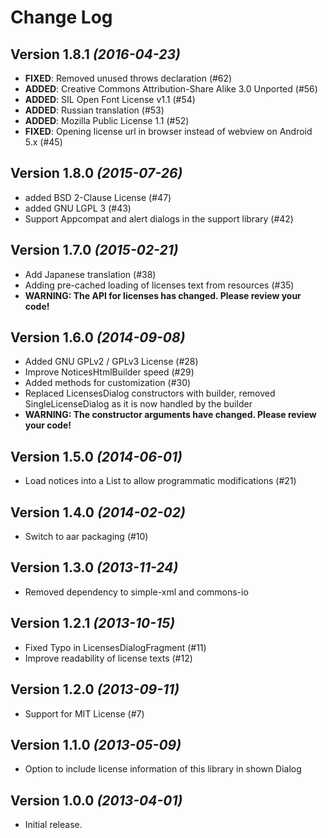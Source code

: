 Change Log
==========

Version 1.8.1 *(2016-04-23)*
------------------------------

* **FIXED**: Removed unused throws declaration (#62)
* **ADDED**: Creative Commons Attribution-Share Alike 3.0 Unported (#56)
* **ADDED**: SIL Open Font License v1.1 (#54)
* **ADDED**: Russian translation (#53)
* **ADDED**: Mozilla Public License 1.1 (#52)
* **FIXED**: Opening license url in browser instead of webview on Android 5.x (#45)

Version 1.8.0 *(2015-07-26)*
------------------------------

* added BSD 2-Clause License (#47)
* added GNU LGPL 3 (#43)
* Support Appcompat and alert dialogs in the support library (#42)

Version 1.7.0 *(2015-02-21)*
----------------------------

* Add Japanese translation (#38)
* Adding pre-cached loading of licenses text from resources (#35)
* **WARNING: The API for licenses has changed. Please review your code!**

Version 1.6.0 *(2014-09-08)*
----------------------------

* Added GNU GPLv2 / GPLv3 License (#28)
* Improve NoticesHtmlBuilder speed (#29)
* Added methods for customization (#30)
* Replaced LicensesDialog constructors with builder, removed SingleLicenseDialog as it is now handled by the builder
* **WARNING: The constructor arguments have changed. Please review your code!**

Version 1.5.0 *(2014-06-01)*
----------------------------

* Load notices into a List to allow programmatic modifications (#21)

Version 1.4.0 *(2014-02-02)*
----------------------------

* Switch to aar packaging (#10)

Version 1.3.0 *(2013-11-24)*
----------------------------

* Removed dependency to simple-xml and commons-io

Version 1.2.1 *(2013-10-15)*
----------------------------

* Fixed Typo in LicensesDialogFragment (#11)
* Improve readability of license texts (#12)

Version 1.2.0 *(2013-09-11)*
----------------------------

* Support for MIT License (#7)

Version 1.1.0 *(2013-05-09)*
----------------------------

* Option to include license information of this library in shown Dialog


Version 1.0.0 *(2013-04-01)*
----------------------------

* Initial release.
